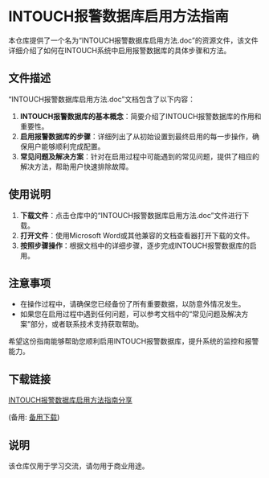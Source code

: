 # INTOUCH报警数据库启用方法指南

本仓库提供了一个名为“INTOUCH报警数据库启用方法.doc”的资源文件，该文件详细介绍了如何在INTOUCH系统中启用报警数据库的具体步骤和方法。

## 文件描述

“INTOUCH报警数据库启用方法.doc”文档包含了以下内容：

1. **INTOUCH报警数据库的基本概念**：简要介绍了INTOUCH报警数据库的作用和重要性。
2. **启用报警数据库的步骤**：详细列出了从初始设置到最终启用的每一步操作，确保用户能够顺利完成配置。
3. **常见问题及解决方案**：针对在启用过程中可能遇到的常见问题，提供了相应的解决方法，帮助用户快速排除故障。

## 使用说明

1. **下载文件**：点击仓库中的“INTOUCH报警数据库启用方法.doc”文件进行下载。
2. **打开文件**：使用Microsoft Word或其他兼容的文档查看器打开下载的文件。
3. **按照步骤操作**：根据文档中的详细步骤，逐步完成INTOUCH报警数据库的启用。

## 注意事项

- 在操作过程中，请确保您已经备份了所有重要数据，以防意外情况发生。
- 如果您在启用过程中遇到任何问题，可以参考文档中的“常见问题及解决方案”部分，或者联系技术支持获取帮助。

希望这份指南能够帮助您顺利启用INTOUCH报警数据库，提升系统的监控和报警能力。

## 下载链接
[INTOUCH报警数据库启用方法指南分享](https://pan.quark.cn/s/c2963ce44534) 

(备用: [备用下载](https://pan.baidu.com/s/12MiiJoascR5_TxpNTutOcA?pwd=1234))

## 说明

该仓库仅用于学习交流，请勿用于商业用途。

